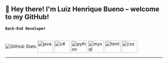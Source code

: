 ## 👋 Hey there! I'm Luiz Henrique Bueno – welcome to my GitHub! 

**`Back-End Developer`**

<img src="https://github-readme-stats.vercel.app/api/top-langs/?username=LuizBueno1&theme=tokyonight&layout=compact&langs_count=10" alt="GitHub Stats"/>
  
<div style="display: inline-block;"><br>
<img align="center" width="50" height="40" src="https://cdn.jsdelivr.net/gh/devicons/devicon@latest/icons/java/java-original.svg" alt="java">
<img align="center" width="50" height="40" src="https://cdn.jsdelivr.net/gh/devicons/devicon@latest/icons/csharp/csharp-original.svg" alt="c#">
<img align="center" width="50" height="40" src="https://cdn.jsdelivr.net/gh/devicons/devicon@latest/icons/python/python-original.svg" alt="python">
<img align="center" width="50" height="40" src="https://cdn.jsdelivr.net/gh/devicons/devicon@latest/icons/mysql/mysql-original.svg" alt="mysql">
<img align="center" width="50" height="40" src="https://cdn.jsdelivr.net/gh/devicons/devicon@latest/icons/html5/html5-original.svg" alt="html">
<img align="center" width="50" height="40" src="https://cdn.jsdelivr.net/gh/devicons/devicon@latest/icons/css3/css3-original.svg" alt="css">
</div>

---

<div><br>
    <a href="https://www.linkedin.com/in/luiz-henrique-bueno-152ba329a/" target="_blank"><img src="https://img.shields.io/badge/LinkedIn-0077B5?style=for-the-badge&logo=linkedin&logoColor=white" alt=""></a>
</div>
<!--
**LuizBueno1/LuizBueno1** is a ✨ _special_ ✨ repository because its `README.md` (this file) appears on your GitHub profile.

Here are some ideas to get you started:

- 🔭 I’m currently working on ...
- 🌱 I’m currently learning ...
- 👯 I’m looking to collaborate on ...
- 🤔 I’m looking for help with ...
- 💬 Ask me about ...
- 📫 How to reach me: ...
- 😄 Pronouns: ...
- ⚡ Fun fact: ...
-->

